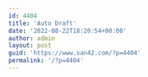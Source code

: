 ```yaml
---
id: 4404
title: 'Auto Draft'
date: '2022-08-22T18:20:54+00:00'
author: admin
layout: post
guid: 'https://www.van42.com/?p=4404'
permalink: '/?p=4404'
---
```


